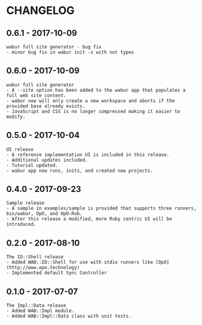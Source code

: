 # CHANGELOG

## 0.6.1 - 2017-10-09

	wabur full site generator - bug fix
	- minor bug fix in wabur init -s with not types

## 0.6.0 - 2017-10-09

	wabur full site generator
	- A --site option has been added to the wabur app that populates a full web site content.
	- wabur new will only create a new workspace and aborts if the provided base already exists.
	- JavaScript and CSS is no longer compressed making it easier to modify.

## 0.5.0 - 2017-10-04

	UI release
	- A reference implementation UI is included in this release.
	- Additional updates included.
	- Tutorial updated.
	- wabur app now runs, inits, and created new projects.

## 0.4.0 - 2017-09-23

	Sample release
	- A sample in examples/sample is provided that supports three runners, bin/wabur, OpO, and OpO-Rub.
	- After this release a modified, more Ruby centric UI will be introduced.

## 0.2.0 - 2017-08-10

	The IO::Shell release
	- Added WAB::IO::Shell for use with stdio runners like [OpO](http://www.opo.technology)
	- Implemented default Sync Controller

## 0.1.0 - 2017-07-07

	The Impl::Data release
	- Added WAB::Impl module.
	- Added WAB::Impl::Data class with unit tests.
